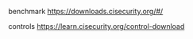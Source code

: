 benchmark
https://downloads.cisecurity.org/#/

controls
https://learn.cisecurity.org/control-download
